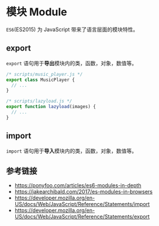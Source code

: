 # 模块 Module

`ES6`(ES2015) 为 JavaScript 带来了语言层面的模块特性。

## export
`export` 语句用于**导出**模块内的类，函数，对象，数值等。

```javascript
/* scripts/music_player.js */
export class MusicPlayer {
  // ...
}
```
```javascript
/* scripts/lazyload.js */
export function lazyload(images) {
  // ...
}
```

## import
`import` 语句用于**导入**模块内的类，函数，对象，数值等。

## 参考链接
* https://ponyfoo.com/articles/es6-modules-in-depth
* https://jakearchibald.com/2017/es-modules-in-browsers
* https://developer.mozilla.org/en-US/docs/Web/JavaScript/Reference/Statements/import
* https://developer.mozilla.org/en-US/docs/Web/JavaScript/Reference/Statements/export

